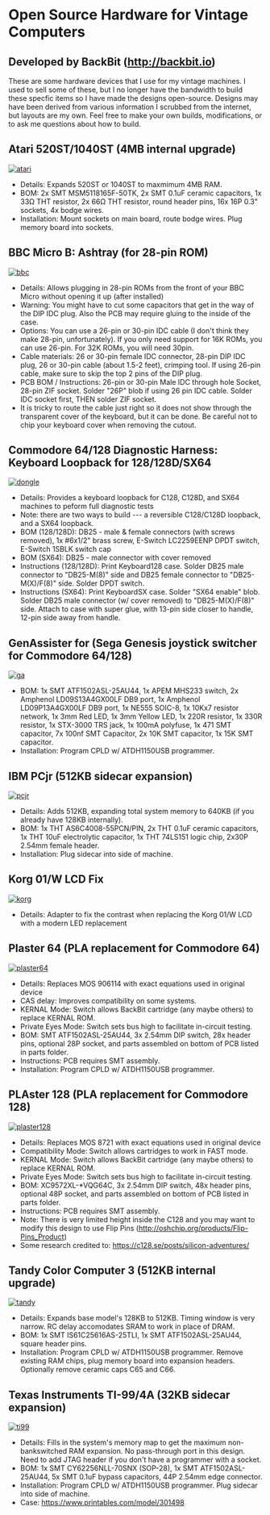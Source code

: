 # Open Source Hardware for Vintage Computers
## Developed by BackBit (http://backbit.io)

These are some hardware devices that I use for my vintage machines. I used to sell some of these, but I no longer have the bandwidth to build these specfic items so I have made the designs open-source. Designs may have been derived from various information I scrubbed from the internet, but layouts are my own. Feel free to make your own builds, modifications, or to ask me questions about how to build.

## Atari 520ST/1040ST (4MB internal upgrade)
[![atari](https://github.com/evietron/BackBit-OpenSource/assets/35610816/f5d18e29-09bc-4446-92b1-2fdf34975245)](https://github.com/evietron/BackBit-OpenSource/tree/main/Atari-520ST-4MB/kicad)
- Details: Expands 520ST or 1040ST to maxmimum 4MB RAM.
- BOM: 2x SMT MSM5118165F-50TK, 2x SMT 0.1uF ceramic capacitors, 1x 33Ω THT resistor, 2x 66Ω THT resistor, round header pins, 16x 16P 0.3" sockets, 4x bodge wires.
- Installation: Mount sockets on main board, route bodge wires. Plug memory board into sockets.

## BBC Micro B: Ashtray (for 28-pin ROM)
[![bbc](https://github.com/user-attachments/assets/c802309d-c48d-4f61-8c44-8d4ffe456ce5)](https://github.com/evietron/BackBit-OpenSource/tree/main/BBC-Micro-B-Ashtray)
- Details: Allows plugging in 28-pin ROMs from the front of your BBC Micro without opening it up (after installed)
- Warning: You might have to cut some capacitors that get in the way of the DIP IDC plug. Also the PCB may require gluing to the inside of the case.
- Options: You can use a 26-pin or 30-pin IDC cable (I don't think they make 28-pin, unfortunately). If you only need support for 16K ROMs, you can use 26-pin. For 32K ROMs, you will need 30pin.
- Cable materials: 26 or 30-pin female IDC connector, 28-pin DIP IDC plug, 26 or 30-pin cable (about 1.5-2 feet), crimping tool. If using 26-pin cable, make sure to skip the top 2 pins of the DIP plug.
- PCB BOM / Instructions: 26-pin or 30-pin Male IDC through hole Socket, 28-pin ZIF socket. Solder "26P" blob if using 26 pin IDC cable. Solder IDC socket first, THEN solder ZIF socket.
- It is tricky to route the cable just right so it does not show through the transparent cover of the keyboard, but it can be done. Be careful not to chip your keyboard cover when removing the cutout.

## Commodore 64/128 Diagnostic Harness: Keyboard Loopback for 128/128D/SX64
[![dongle](https://github.com/evietron/BackBit-OpenSource/assets/35610816/0ff5ee9e-ce08-46f5-bf3d-5d8ec9489b38)](https://github.com/evietron/BackBit-OpenSource/tree/main/Commodore-64-128-Diagnostic-Harness/Keyboard-Loopback-128-128D-SX64)
- Details: Provides a keyboard loopback for C128, C128D, and SX64 machines to peform full diagnostic tests
- Note: there are two ways to build --- a reversible C128/C128D loopback, and a SX64 loopback.
- BOM (128/128D): DB25 - male & female connectors (with screws removed), 1x #6x1/2" brass screw, E-Switch LC2259EENP DPDT switch, E-Switch 1SBLK switch cap
- BOM (SX64): DB25 - male connector with cover removed
- Instructions (128/128D): Print Keyboard128 case. Solder DB25 male connector to "DB25-M(8)" side and DB25 female connector to "DB25-M(X)/F(8)" side. Solder DPDT switch. 
- Instructions (SX64): Print KeyboardSX case. Solder "SX64 enable" blob. Solder DB25 male connector (w/ cover removed) to "DB25-M(X)/F(8)" side. Attach to case with super glue, with 13-pin side closer to handle, 12-pin side away from handle.

## GenAssister for (Sega Genesis joystick switcher for Commodore 64/128)
[![ga](https://github.com/evietron/BackBit-OpenSource/assets/35610816/2c5e1fe5-c3de-4ae9-a238-c15191f7c96a)](https://github.com/evietron/BackBit-OpenSource/tree/main/GenAssister)
- BOM: 1x SMT ATF1502ASL-25AU44, 1x APEM MHS233 switch, 2x Amphenol LD09S13A4GX00LF DB9 port, 1x Amphenol LD09P13A4GX00LF DB9 port, 1x NE555 SOIC-8, 1x 10Kx7 resistor network, 1x 3mm Red LED, 1x 3mm Yellow LED, 1x 220R resistor, 1x 330R resistor, 1x STX-3000 TRS jack, 1x 100mA polyfuse, 1x 471 SMT capacitor, 7x 100nf SMT Capacitor, 2x 10K SMT capacitor, 1x 15K SMT capacitor.
- Installation: Program CPLD w/ ATDH1150USB programmer.

## IBM PCjr (512KB sidecar expansion)
[![pcjr](https://github.com/evietron/BackBit-OpenSource/assets/35610816/a76c975b-dd6d-4008-a9ed-c999b2c15e44)](https://github.com/evietron/BackBit-OpenSource/tree/main/IBM-PCjr-512KB/kicad)
- Details: Adds 512KB, expanding total system memory to 640KB (if you already have 128KB internally).
- BOM: 1x THT AS6C4008-55PCN/PIN, 2x THT 0.1uF ceramic capacitors, 1x THT 10uF electrolytic capacitor, 1x THT 74LS151 logic chip, 2x30P 2.54mm female header.
- Installation: Plug sidecar into side of machine.

## Korg 01/W LCD Fix
[![korg](https://github.com/evietron/BackBit-OpenSource/assets/35610816/7c0aca98-5733-446d-937b-ad7a9d408a7a)](https://github.com/evietron/BackBit-OpenSource/tree/main/Korg-01W-LCD-Fix)
- Details: Adapter to fix the contrast when replacing the Korg 01/W LCD with a modern LED replacement

## Plaster 64 (PLA replacement for Commodore 64)
[![plaster64](https://github.com/evietron/BackBit-OpenSource/assets/35610816/cff2a277-761c-4e67-9c2d-24f7199e35f5)](https://github.com/evietron/BackBit-OpenSource/tree/main/PLAster64)
- Details: Replaces MOS 906114 with exact
 equations used in original device
- CAS delay: Improves compatibility on some systems.
- KERNAL Mode: Switch allows BackBit cartridge (any maybe others) to replace KERNAL ROM.
- Private Eyes Mode: Switch sets bus high to facilitate in-circuit testing.
- BOM: SMT ATF1502ASL-25AU44, 3x 2.54mm DIP switch, 28x header pins, optional 28P socket, and parts assembled on bottom of PCB listed in parts folder.
- Instructions: PCB requires SMT assembly.
- Installation: Program CPLD w/ ATDH1150USB programmer.

## PLAster 128 (PLA replacement for Commodore 128)
[![plaster128](https://github.com/evietron/BackBit-OpenSource/assets/35610816/7ebf0da7-4511-4e17-847f-dc302badc5b8)](https://github.com/evietron/BackBit-OpenSource/tree/main/PLAster128)
- Details: Replaces MOS 8721 with exact equations used in original device
- Compatibility Mode: Switch allows cartridges to work in FAST mode.
- KERNAL Mode: Switch allows BackBit cartridge (any maybe others) to replace KERNAL ROM.
- Private Eyes Mode: Switch sets bus high to facilitate in-circuit testing.
- BOM: XC9572XL-*VQG64C, 3x 2.54mm DIP switch, 48x header pins, optional 48P socket, and parts assembled on bottom of PCB listed in parts folder.
- Instructions: PCB requires SMT assembly.
- Note: There is very limited height inside the C128 and you may want to modify this design to use Flip Pins (http://oshchip.org/products/Flip-Pins_Product)
- Some research credited to: https://c128.se/posts/silicon-adventures/

## Tandy Color Computer 3 (512KB internal upgrade)
[![tandy](https://github.com/evietron/BackBit-OpenSource/assets/35610816/564bc779-8421-4ecd-83f1-d87a8843ee1d)](https://github.com/evietron/BackBit-OpenSource/tree/main/Tandy-CoCo3-512KB)
- Details: Expands base model's 128KB to 512KB. Timing window is very narrow. RC delay accomodates SRAM to work in place of DRAM.
- BOM: 1x SMT IS61C25616AS-25TLI, 1x SMT ATF1502ASL-25AU44, square header pins.
- Installation: Program CPLD w/ ATDH1150USB programmer. Remove existing RAM chips, plug memory board into expansion headers. Optionally remove ceramic caps C65 and C66.

## Texas Instruments TI-99/4A (32KB sidecar expansion)
[![ti99](https://github.com/evietron/BackBit-OpenSource/assets/35610816/79d055d7-3faf-4f9b-b9ff-c5828c904c9f)](https://github.com/evietron/BackBit-OpenSource/tree/main/TexasInstruments-TI994A-32KB)
- Details: Fills in the system's memory map to get the maximum non-bankswitched RAM expansion. No pass-through port in this design. Need to add JTAG header if you don't have a programmer with a socket.
- BOM: 1x SMT CY62256NLL-70SNX (SOP-28), 1x SMT ATF1502ASL-25AU44, 5x SMT 0.1uF bypass capacitors, 44P 2.54mm edge connector.
- Installation: Program CPLD w/ ATDH1150USB programmer. Plug sidecar into side of machine.
- Case: https://www.printables.com/model/301498 
